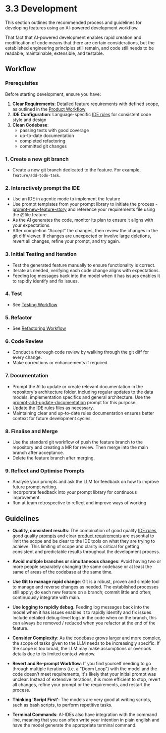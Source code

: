 # 3.3 Development

This section outlines the recommended process and guidelines for developing features using an AI-powered development workflow.

That fact that AI-powered development enables rapid creation and modification of code means that there are certain considerations, but the established engineering principles still remain, and code still needs to be readable, maintainable, extensible, and testable.

## Workflow

### Prerequisites

Before starting development, ensure you have:

1. **Clear Requirements**: Detailed feature requirements with defined scope, as outlined in the [Product Workflow](03-functional-requirement.md)
2. **IDE Configuration**: Language-specific [IDE rules](../cursor-rules/languages/README.md) for consistent code style and design
3. **Clean Codebase**: 
    - passing tests with good coverage
    - up-to-date documentation
    - completed refactoring
    - committed git changes

### 1. Create a new git branch

- Create a new git branch dedicated to the feature. For example, `feature/add-todo-task`.

### 2. Interactively prompt the IDE

- Use an IDE in agentic mode to implement the feature
- Use prompt templates from your prompt library to initiate the process - [prompt-new-feature-story](../prompt-library/development/prompt-new-feature-story.md) and reference your requirements file using the @file feature
- As the AI generates the code, monitor its plan to ensure it aligns with your expectations.
- After completion "Accept" the changes, then review the changes in the git diff viewer. If changes are unexpected or involve large deletions, revert all changes, refine your prompt, and try again.

### 3. Initial Testing and Iteration

- Test the generated feature manually to ensure functionality is correct.
- Iterate as needed, verifying each code change aligns with expectations.
- Feeding log messages back into the model when it has issues enables it to rapidly identify and fix issues.

### 4. Test

- See [Testing Workflow](06-testing.md)

### 5. Refactor

- See [Refactoring Workflow](07-refactoring.md)

### 6. Code Review

- Conduct a thorough code review by walking through the git diff for every change.
- Make corrections or enhancements if required.

### 7. Documentation

- Prompt the AI to update or create relevant documentation in the repository's architecture folder, including regular updates to the data models, implementation specifics and general architecture. Use the [prompt-add-update-documentation](../prompt-library/documentation-writing/prompt-add-update-documentation.md) prompt for this purpose.
- Update the IDE rules files as necessary.
- Maintaining clear and up-to-date rules documentation ensures better context for future development cycles.

### 8. Finalise and Merge

- Use the standard git workflow of push the feature branch to the repository and creating a MR for review. Then merge into the main branch after acceptance.
- Delete the feature branch after merging.

### 9. Reflect and Optimise Prompts

- Analyse your prompts and ask the LLM for feedback on how to improve future prompt writing.
- Incorporate feedback into your prompt library for continuous improvement.
- Run at team retrospective to reflect and improve ways of working

## Guidelines

- **Quality, consistent results**: The combination of good quality [IDE rules](../cursor-rules/languages/README.md), good quality [prompts](../prompt-library/README.md) and clear [product requirements](03-functional-requirement.md) are essential to limit the scope and be clear to the IDE tools on what they are trying to achieve.  This limiting of scope and clarity is critical for getting consistent and predictable results throughout the development process.

- **Avoid multiple branches or simultaneous changes**: Avoid having two or more people separately changing the same codebase or at least the same of areas of the codebase at the same time.

- **Use Git to manage rapid change**: Git is a robust, proven and simple tool to manage and reverse changes as needed. The established processes still apply; do each new feature on a branch; commit little and often; continuously integrate with main.  

- **Use logging to rapidly debug.** Feeding log messages back into the model when it has issues enables it to rapidly identify and fix issues. Include detailed debug-level logs in the code when on the branch, this can always be removed / reduced when you refactor at the end of the feature.

- **Consider Complexity**: As the codebase grows larger and more complex, the scope of tasks given to the LLM needs to be increasingly specific. If the scope is too broad, the LLM may make assumptions or overlook details due to its limited context window.
  
- **Revert and Re-prompt Workflow**: If you find yourself needing to go through multiple iterations (i.e. a "Doom Loop") with the model and the code doesn't meet requirements, it's likely that your initial prompt was unclear. Instead of extensive iterations, it is more efficient to stop, revert all changes, refine your prompt or the requirements, and restart the process.

- **Thinking 'Script First'**: The models are very good at writing scripts, such as bash scripts, to perform repetitive tasks.

- **Terminal Commands**: AI-IDEs also have integration with the command line, meaning that you can often write your intention in plain english and have the model generate the appropriate terminal command.
